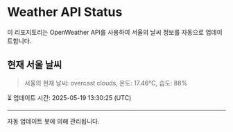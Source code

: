 
# Weather API Status

이 리포지토리는 OpenWeather API를 사용하여 서울의 날씨 정보를 자동으로 업데이트합니다.

## 현재 서울 날씨
> 서울의 현재 날씨: overcast clouds, 온도: 17.46°C, 습도: 88%

⏳ 업데이트 시간: 2025-05-19 13:30:25 (UTC)

---
자동 업데이트 봇에 의해 관리됩니다.
